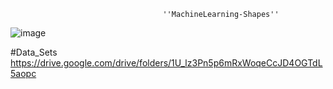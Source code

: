                                       ''MachineLearning-Shapes''


![image](https://github.com/DominikRoczan/MachineLearning-Shapes/assets/70064951/57eea731-0737-4092-9fe4-d6593697c76f)

#Data_Sets
https://drive.google.com/drive/folders/1U_lz3Pn5p6mRxWoqeCcJD4OGTdL5aopc


